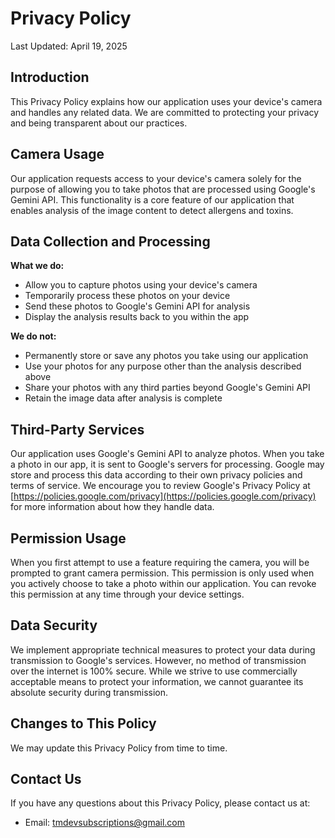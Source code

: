 # Privacy Policy

Last Updated: April 19, 2025

## Introduction

This Privacy Policy explains how our application uses your device's camera and handles any related data. We are committed to protecting your privacy and being transparent about our practices.

## Camera Usage

Our application requests access to your device's camera solely for the purpose of allowing you to take photos that are processed using Google's Gemini API. This functionality is a core feature of our application that enables analysis of the image content to detect allergens and toxins.

## Data Collection and Processing

**What we do:**
- Allow you to capture photos using your device's camera
- Temporarily process these photos on your device
- Send these photos to Google's Gemini API for analysis
- Display the analysis results back to you within the app

**We do not:**
- Permanently store or save any photos you take using our application
- Use your photos for any purpose other than the analysis described above
- Share your photos with any third parties beyond Google's Gemini API
- Retain the image data after analysis is complete

## Third-Party Services

Our application uses Google's Gemini API to analyze photos. When you take a photo in our app, it is sent to Google's servers for processing. Google may store and process this data according to their own privacy policies and terms of service. We encourage you to review Google's Privacy Policy at [https://policies.google.com/privacy](https://policies.google.com/privacy) for more information about how they handle data.

## Permission Usage

When you first attempt to use a feature requiring the camera, you will be prompted to grant camera permission. This permission is only used when you actively choose to take a photo within our application. You can revoke this permission at any time through your device settings.

## Data Security

We implement appropriate technical measures to protect your data during transmission to Google's services. However, no method of transmission over the internet is 100% secure. While we strive to use commercially acceptable means to protect your information, we cannot guarantee its absolute security during transmission.

## Changes to This Policy

We may update this Privacy Policy from time to time.

## Contact Us

If you have any questions about this Privacy Policy, please contact us at:
- Email: tmdevsubscriptions@gmail.com
